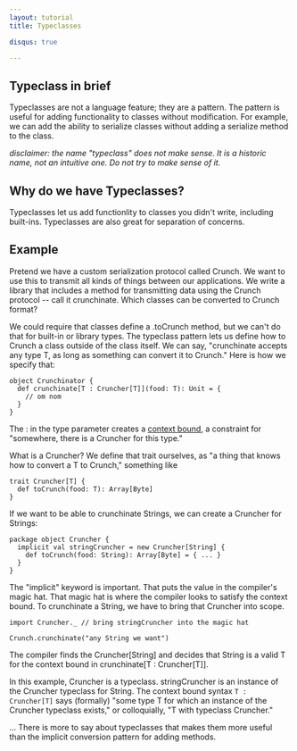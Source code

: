 ```yaml
---
layout: tutorial
title: Typeclasses

disqus: true

---
```


## Typeclass in brief

Typeclasses are not a language feature; they are a pattern. The pattern is useful for adding functionality to classes without modification. For example, we can add the ability to serialize classes without adding a serialize method to the class.

*disclaimer: the name "typeclass" does not make sense. It is a historic name, not an intuitive one. Do not try to make sense of it.*

## Why do we have Typeclasses?

Typeclasses let us add functionlity to classes you didn't write, including built-ins. Typeclasses are also great for separation of concerns. 


## Example

Pretend we have a custom serialization protocol called Crunch. We want
to use this to transmit all kinds of things between our applications. We
write a library that includes a method for transmitting data using the
Crunch protocol -- call it crunchinate. Which classes can be converted
to Crunch format?

We could require that classes define a .toCrunch method, but we can't do that
for built-in or library types. The typeclass pattern lets us define
how to Crunch a class outside of the class itself. We can say,
"crunchinate accepts any type T, as long as something can convert it
to Crunch." Here is how we specify that:

    object Crunchinator {
      def crunchinate[T : Cruncher[T]](food: T): Unit = {
        // om nom
      }
    }

The : in the type parameter creates a [context bound](whereisit), a
constraint for "somewhere, there is a Cruncher for this type."

What is a Cruncher? We define that trait ourselves, as "a thing that knows how
to convert a T to Crunch," something like

    trait Cruncher[T] {
      def toCrunch(food: T): Array[Byte]
    }

If we want to be able to crunchinate Strings, we can create a Cruncher
for Strings:

    package object Cruncher {
      implicit val stringCruncher = new Cruncher[String] {
        def toCrunch(food: String): Array[Byte] = { ... }
      }
    }

The "implicit" keyword is important. That puts the value in the
compiler's magic hat. That magic hat is where the compiler looks to
satisfy the context bound. To crunchinate a String, we have to bring
that Cruncher into scope.

    import Cruncher._ // bring stringCruncher into the magic hat

    Crunch.crunchinate("any String we want")

The compiler finds the Cruncher[String] and decides that String is a
valid T for the context bound in crunchinate[T : Cruncher[T]].

In this example, Cruncher is a typeclass. stringCruncher is an instance
of the Cruncher typeclass for String. The context bound syntax `T :
Cruncher[T]` says (formally) "some type T for which an instance of the Cruncher
typeclass exists," or colloquially, "T with typeclass Cruncher."

... There is more to say about typeclasses that makes them more useful
than the implicit conversion pattern for adding methods.



